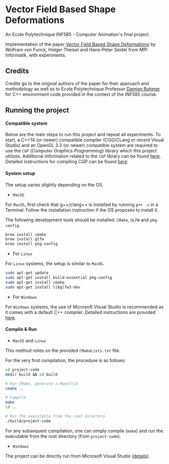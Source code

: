 # Vector Field Based Shape Deformations 

An Ecole Polytechnique INF585 - Computer Animation's final project.

Implementation of the paper [Vector Field Based Shape Deformations](http://graphics.stanford.edu/courses/cs468-07-winter/Papers/fts-vfbsd-06.pdf) by Wolfram von Funck, Holger Theisel and Hans-Peter Seidel from MPI Informatik, with experiments.

## Credits
Credits go to the original authors of the paper for their approach and methodology as well as to Ecole Polytechnique Professor [Damien Rohmer](https://imagecomputing.net/damien.rohmer/) for C++ environment code provided in the context of the INF585 course.

## Running the project
#### Compatible system

Below are the main steps to run this project and repeat all experiments.
To start, a C++14 (or newer) compatible compiler (CGG/CLang or recent Visual Studio) and an OpenGL 3.3 (or newer) compatible system are required to use the `CGP` (*Computer Graphics Programming*) library which this project utilizes. Additional information related to the `CGP` library can be found [here](https://imagecomputing.net/cgp/content/01_general/index.html). Detailed instructions for compiling CGP can be found [here](https://imagecomputing.net/cgp/compilation/content/01_compilation/index.html).

#### System setup
The setup varies slightly depending on the OS. 
* `MacOS`

For `MacOS`, first check that g++/clang++ is installed by running `g++ -v` in a Terminal. Follow the installation instruction if the OS proposes to install it.

The following development tools should be installed: `CMake`, `GLFW` and `pkg-config`. 

```bash
brew install cmake
brew install glfw
brew install pkg-config
```

* For `Linux`

For `Linux` systems, the setup is similar to `MacOS`.

```bash
sudo apt-get update
sudo apt-get install build-essential pkg-config
sudo apt-get install cmake 
sudo apt-get install libglfw3-dev
```
* For `Windows`

For `Windows` systems, the use of Microsoft Visual Studio is recommended as it comes with a default C++ compiler. Detailed instructions  are provided [here](https://imagecomputing.net/cgp/compilation/content/02_windows_setup/index.html).

#### Compile & Run

* `MacOS` and `Linux`

This method relies on the provided `CMakeLists.txt` file.

For the very first compilation, the procedure is as follows:
``` bash
cd project-code
mkdir build && cd build

# Run CMake, generate a Makefile
cmake ..

# Compile
make
cd ..

# Run the executable from the root directory
./build/project-code
```

For any subsequent compilation, one can simply compile (`make`) and run the executable from the root directory (from `project-code`).

* `Windows`

The project can be directly run from Microsoft Visual Studio ([details](https://imagecomputing.net/cgp/compilation/content/02_windows_setup/index.html)).
